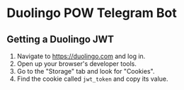 # Duolingo POW Telegram Bot

## Getting a Duolingo JWT

1. Navigate to <https://duolingo.com> and log in.
2. Open up your browser's developer tools.
3. Go to the "Storage" tab and look for "Cookies".
4. Find the cookie called `jwt_token` and copy its value.
